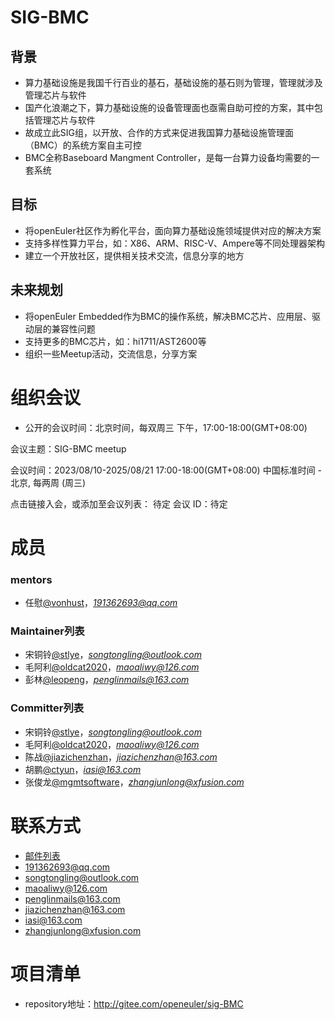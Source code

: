 # SIG-BMC

## 背景

- 算力基础设施是我国千行百业的基石，基础设施的基石则为管理，管理就涉及管理芯片与软件
- 国产化浪潮之下，算力基础设施的设备管理面也亟需自助可控的方案，其中包括管理芯片与软件
- 故成立此SIG组，以开放、合作的方式来促进我国算力基础设施管理面（BMC）的系统方案自主可控
- BMC全称Baseboard Mangment Controller，是每一台算力设备均需要的一套系统

## 目标

- 将openEuler社区作为孵化平台，面向算力基础设施领域提供对应的解决方案
- 支持多样性算力平台，如：X86、ARM、RISC-V、Ampere等不同处理器架构
- 建立一个开放社区，提供相关技术交流，信息分享的地方

## 未来规划

- 将openEuler Embedded作为BMC的操作系统，解决BMC芯片、应用层、驱动层的兼容性问题
- 支持更多的BMC芯片，如：hi1711/AST2600等
- 组织一些Meetup活动，交流信息，分享方案

# 组织会议

- 公开的会议时间：北京时间，每双周三 下午，17:00-18:00(GMT+08:00)

会议主题：SIG-BMC meetup

会议时间：2023/08/10-2025/08/21 17:00-18:00(GMT+08:00) 中国标准时间 - 北京, 每两周 (周三)

点击链接入会，或添加至会议列表：
待定
会议 ID：待定

# 成员

### mentors

- 任慰[@vonhust](https://gitee.com/vonhust)，*[191362693@qq.com](mailto:191362693@qq.com)*


### Maintainer列表

- 宋铜铃[@stlye](https://gitee.com/stlye)，*[songtongling@outlook.com](mailto:songtongling@outlook.com)*
- 毛阿利[@oldcat2020](https://gitee.com/oldcat2020)，*[maoaliwy@126.com](mailto:maoaliwy@126.com)*
- 彭林[@leopeng](https://gitee.com/leopeng)，*[penglinmails@163.com](mailto:penglinmails@163.com)*


### Committer列表

- 宋铜铃[@stlye](https://gitee.com/oldcat2020)，*[songtongling@outlook.com](mailto:songtongling@outlook.com)*
- 毛阿利[@oldcat2020](https://gitee.com/oldcat2020)，*[maoaliwy@126.com](mailto:maoaliwy@126.com)*
- 陈战[@jiazichenzhan](https://gitee.com/jiazichenzhan)，*[jiazichenzhan@163.com](mailto:jiazichenzhan@163.com)*
- 胡鹏[@ctyun](https://gitee.com/ctyun)，*[iasi@163.com](mailto:iasi@163.com)*
- 张俊龙[@mgmtsoftware](https://gitee.com/mgmtsoftware)，*[zhangjunlong@xfusion.com](mailto:zhangjunlong@xfusion.com)*


# 联系方式

- [邮件列表](sig-BMC@openeuler.org)
- 191362693@qq.com
- songtongling@outlook.com
- maoaliwy@126.com
- penglinmails@163.com
- jiazichenzhan@163.com
- iasi@163.com
- zhangjunlong@xfusion.com

# 项目清单

- repository地址：http://gitee.com/openeuler/sig-BMC